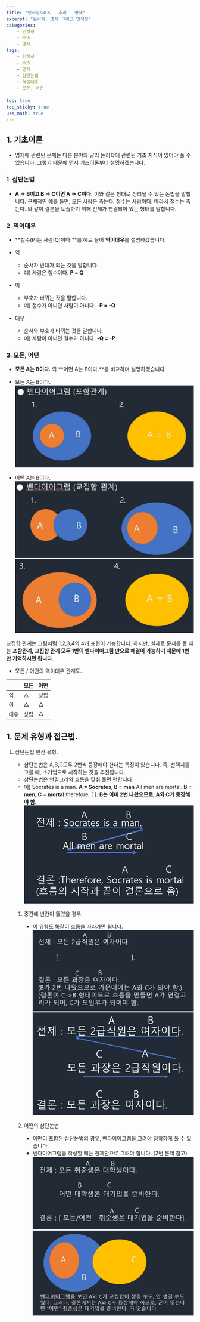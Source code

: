 ```yaml
---
title: "인적성&NCS - 추리 - 명제"
excerpt: "논리학, 명제 그리고 인적성"
categories:
    - 인적성
    - NCS
    - 명제
tags:
    - 인적성
    - NCS
    - 명제
    - 삼단논법
    - 역이대우
    - 모든, 어떤

toc: true
toc_sticky: true
use_math: true
---
```

## 1. 기초이론
* 명제에 관련된 문제는 다른 분야와 달리 논리학에 관련된 기초 지식이 있어야 풀 수 있습니다. 그렇기 때문에 먼저 기초이론부터 설명하겠습니다.

### 1. 삼단논법
* **A → B이고 B → C이면 A → C이다.** 이와 같은 형태로 정리될 수 있는 논법을 말합니다.
구체적인 예를 들면,
모든 사람은 죽는다.
철수는 사람이다.
따라서 철수는 죽는다.
와 같이 결론을 도출하기 위해 전제가 연결되어 있는 형태를 말합니다.

### 2. 역이대우
* **철수(P)는 사람(Q)이다.**를 예로 들어 **역이대우**를 설명하겠습니다.

* 역
    * 순서가 반대가 되는 것을 말합니다.
    * 예) 사람은 철수이다. **P = Q**

* 이
    * 부호가 바뀌는 것을 말합니다.
    * 예) 철수가 아니면 사람이 아니다. **-P = -Q**

* 대우
    * 순서와 부호가 바뀌는 것을 말합니다.
    * 예) 사람이 아니면 철수가 아니다. **-Q = -P**

### 3. 모든, 어떤
* **모든 A는 B이다.** 와 **어떤 A는 B이다.**를 비교하며 설명하겠습니다.

* 모든 A는 B이다.
![image0](/assets/images/명제_0.jpg)

* 어떤 A는 B이다.
![image1](/assets/images/명제_1.jpg)
![image2](/assets/images/명제_2.jpg)

교집합 관계는 그림처럼 1,2,3,4의 4개 표현이 가능합니다. 하지만, 실제로 문제를 풀 때는 **포함관계, 교집합 관계 모두 1번의 벤다이어그램 만으로 해결이 가능하기 때문에 1번만 기억하시면 됩니다.**


* 모든 / 어떤의 역이대우 관계도.

||모든|어떤|
|----|----|-----|
|역|△|성립|
|이|△|△|
|대우|성립|△|

## 1. 문제 유형과 접근법.

1. 삼단논법 빈칸 유형.
    * 삼단논법은 A,B,C모두 2번씩 등장해야 한다는 특징이 있습니다. 즉, 선택지를 고를 때, 소거법으로 시작하는 것을 추천합니다.
    * 삼단논법은 연결고리와 흐름을 맞춰 풀면 편합니다.
    * 예) Socrates is a man. **A = Socrates, B = man**
    All men are mortal. **B = men, C = mortal**
    therefore, [ ]. **B는 이미 2번 나왔으므로, A와 C가 등장해야 함.**
    ![image3](/assets/images/명제_3.jpg)




    1. 중간에 빈칸이 뚫렸을 경우.
        * 이 유형도 똑같이 흐름을 따라가면 됩니다.
        ![image4](/assets/images/명제_4.jpg)
        ![image5](/assets/images/명제_5.jpg)



    2. 어떤의 삼단논법
        * 어떤이 포함된 삼단논법의 경우, 벤다이어그램을 그려야 정확하게 풀 수 있습니다.
        * 벤다이어그램을 작성할 때는 전제만으로 그려야 합니다. (2번 문제 참고)
        ![image6](/assets/images/명제_6.jpg)
        ![image7](/assets/images/명제_7.jpg)

    

